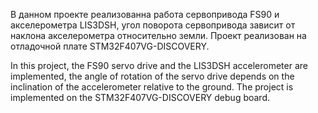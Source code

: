 В данном проекте реализованна работа сервопривода FS90 и акселерометра LIS3DSH, угол поворота сервопривода зависит от наклона акселерометра относительно земли.
Проект реализован на отладочной плате STM32F407VG-DISCOVERY.



In this project, the FS90 servo drive and the LIS3DSH accelerometer are implemented, the angle of rotation of the servo drive depends on the inclination of the accelerometer relative to the ground.
The project is implemented on the STM32F407VG-DISCOVERY debug board.